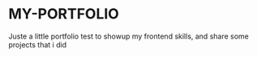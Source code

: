 # MY-PORTFOLIO
Juste a little portfolio test to showup my frontend skills, and share some projects that i did
